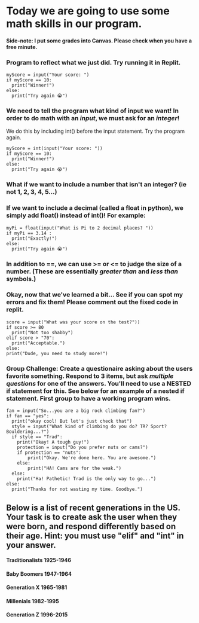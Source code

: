 # Today we are going to use some math skills in our program. 
#### Side-note: I put some grades into Canvas. Please check when you have a free minute. 

### Program to reflect what we just did. Try running it in Replit. 
```
myScore = input("Your score: ")
if myScore == 10:
  print("Winner!")
else:
  print("Try again 😭")
```
### We need to tell the program what kind of input we want! In order to do math with an *input*, we must ask for an *integer*! 

We do this by including int() before the input statement. Try the program again. 
```
myScore = int(input("Your score: "))
if myScore == 10:
  print("Winner!")
else:
  print("Try again 😭")
```

### What if we want to include a number that isn't an integer? (ie not 1, 2, 3, 4, 5...) 
### If we want to include a decimal (called a float in python), we simply add float() instead of int()! For example: 

```
myPi = float(input("What is Pi to 2 decimal places? "))
if myPi == 3.14 :
  print("Exactly!")
else:
  print("Try again 😭")
```
### In addition to ==, we can use >= or <= to judge the size of a number. (These are essentially *greater than* and *less than* symbols.) 
### Okay, now that we've learned a bit... See if you can spot my errors and fix them! Please comment out the fixed code in replit. 

```
score = input("What was your score on the test?"))
if score >= 80
  print("Not too shabby")
elif score > "70":
  print("Acceptable.")
else:
print("Dude, you need to study more!")

```

### Group Challenge: Create a questionaire asking about the users favorite something. Respond to 3 items, but ask *multiple questions* for one of the answers. You'll need to use a NESTED if statement for this. See below for an example of a nested if statement. First group to have a working program wins. 
```
fan = input("So...you are a big rock climbing fan?")
if fan == "yes":
  print("okay cool! But let's just check that")
  style = input("What kind of climbing do you do? TR? Sport? Bouldering...?")
  if style == "Trad":
    print("Okay! A tough guy!")
    protection = input("Do you prefer nuts or cams?")
    if protection == "nuts":
        print("Okay. We're done here. You are awesome.")
    else:
        print("HA! Cams are for the weak.")
  else:
    print("Ha! Pathetic! Trad is the only way to go...")
else:
  print("Thanks for not wasting my time. Goodbye.")
  ```









## Below is a list of recent generations in the US. Your task is to create ask the user when they were born, and respond differently based on their age. Hint: you must use "elif" and "int" in your answer. 


#### Traditionalists	1925-1946
#### Baby Boomers	  1947-1964
#### Generation X	  1965-1981
#### Millenials	    1982-1995
#### Generation Z	  1996-2015
